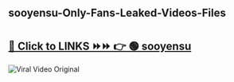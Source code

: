 
 ## sooyensu-Only-Fans-Leaked-Videos-Files

# <h2><a href="https://mediaupload.pro?sooyensu">🔗 Click to LINKS ⏩⏩ 👉 🟢 sooyensu </a></h2>

<a href="https://mediaupload.pro?sooyensu" rel="nofollow" data-target="animated-image.originalLink"><img src="https://i.ibb.co.com/xMMVF88/686577567.gif" alt="Viral Video Original" style="max-width: 100%; display: inline-block;" data-target="animated-image.originalImage"></a>